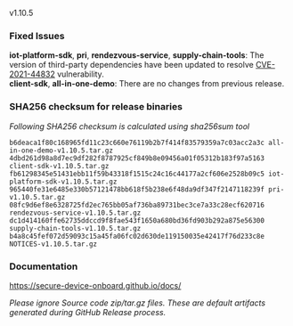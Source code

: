 v1.10.5

### Fixed Issues

**iot-platform-sdk**, **pri**, **rendezvous-service**, **supply-chain-tools**: The version of third-party dependencies have been updated to resolve [CVE-2021-44832](https://nvd.nist.gov/vuln/detail/CVE-2021-44832) vulnerability.  
**client-sdk**, **all-in-one-demo**: There are no changes from previous release.   


### SHA256 checksum for release binaries

*Following SHA256 checksum is calculated using sha256sum tool*  
```
b6deaca1f80c168965fd11c23c660e76119b2b7f414f83579359a7c03acc2a3c all-in-one-demo-v1.10.5.tar.gz
4dbd261d98a8d7ec9df282f8787925cf849b8e09456a01f05312b183f97a5163 client-sdk-v1.10.5.tar.gz
fb61298345e51431ebb11f59b43318f1515c24c16c44177a2cf606e2528b09c5 iot-platform-sdk-v1.10.5.tar.gz
965440fe31e6485e330b57121478bb618f5b238e6f48da9df347f2147118239f pri-v1.10.5.tar.gz
08fc9d6ef8e6328725fd2ec765bb05af736ba89731bec3ce7a33c28ecf620716 rendezvous-service-v1.10.5.tar.gz
dc1d414160ffe62735ddccd9f8fae543f1650a680bd36fd903b292a875e56300 supply-chain-tools-v1.10.5.tar.gz
b4a8c45fef072d59093c15a45fa06fc02d630de119150035e42417f76d233c8e NOTICES-v1.10.5.tar.gz

```


### Documentation

https://secure-device-onboard.github.io/docs/  

*Please ignore Source code zip/tar.gz files. These are default artifacts generated during GitHub Release process.*  
